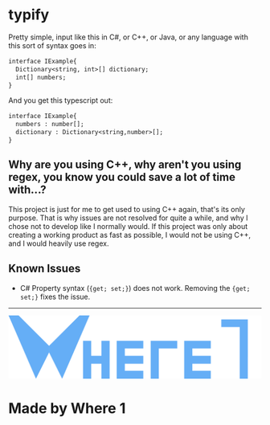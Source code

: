 # typify

Pretty simple, input like this in C#, or C++, or Java, or any language with this sort of syntax goes in:

    interface IExample{
      Dictionary<string, int>[] dictionary;
      int[] numbers;
    }
    
And you get this typescript out: 

    interface IExample{
      numbers : number[];
      dictionary : Dictionary<string,number>[];
    }
    
## Why are you using C++, why aren't you using regex, you know you could save a lot of time with...?

This project is just for me to get used to using C++ again, that's its only purpose. That is why issues are not resolved for quite a while, and why I chose not to develop like I normally would. If this project was only about creating a working product as fast as possible, I would not be using C++, and I would heavily use regex.

## Known Issues
- C# Property syntax (`{get; set;}`) does not work. Removing the `{get; set;}` fixes the issue.

---
![Logo](/images/logo_full.png)

# Made by Where 1
